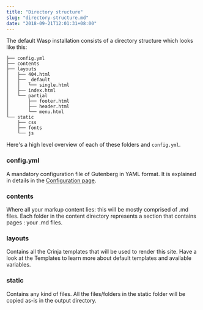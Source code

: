 ```yaml
---
title: "Directory structure"
slug: "directory-structure.md"
date: "2018-09-21T12:01:31+08:00"
---
```


The default Wasp installation consists of a directory structure which looks like this:

```
├── config.yml
├── contents
├── layouts
│   ├── 404.html
│   ├── _default
│   │   └── single.html
│   ├── index.html
│   └── partial
│       ├── footer.html
│       ├── header.html
│       └── menu.html
└── static
    ├── css
    ├── fonts
    └── js
```

Here's a high level overview of each of these folders and `config.yml`.

### config.yml

A mandatory configuration file of Gutenberg in YAML format. It is explained in details in the [Configuration page](/configuration).

### contents

Where all your markup content lies: this will be mostly comprised of .md files.
Each folder in the content directory represents a section that contains pages : your .md files.

### layouts

Contains all the Crinja templates that will be used to render this site.
Have a look at the Templates to learn more about default templates and available variables.

### static

Contains any kind of files. All the files/folders in the static folder will be copied as-is in the output directory.
